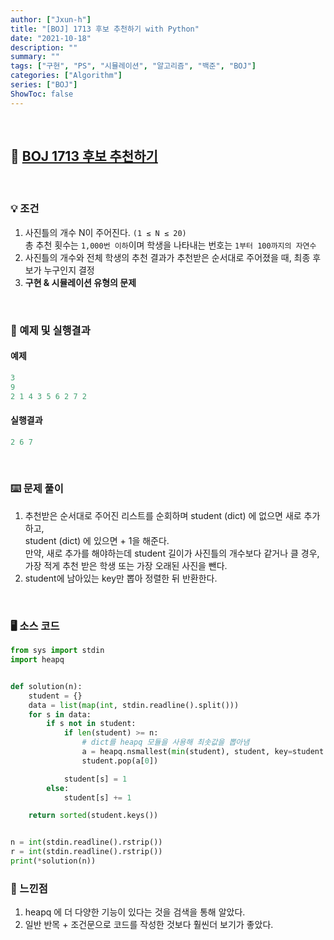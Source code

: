 ```yaml
---
author: ["Jxun-h"]
title: "[BOJ] 1713 후보 추천하기 with Python"
date: "2021-10-18"
description: ""
summary: ""
tags: ["구현", "PS", "시뮬레이션", "알고리즘", "백준", "BOJ"]
categories: ["Algorithm"]
series: ["BOJ"]
ShowToc: false
---
```


<br>

## 📌 <a href="https://www.acmicpc.net/problem/1713" target="_blank">BOJ 1713 후보 추천하기</a>

<br>

### 💡 조건

1.  사진틀의 개수 N이 주어진다. `(1 ≤ N ≤ 20)`  
    총 추천 횟수는 `1,000번 이하`이며 학생을 나타내는 번호는 `1부터 100까지의 자연수`
2.  사진틀의 개수와 전체 학생의 추천 결과가 추천받은 순서대로 주어졌을 때, 최종 후보가 누구인지 결정
3.  **구현 & 시뮬레이션 유형의 문제**

<br>

### 🔖 예제 및 실행결과

#### 예제

```python
3
9
2 1 4 3 5 6 2 7 2
```

#### 실행결과

```python
2 6 7
```

<br>

### ⌨️ 문제 풀이

1.  추천받은 순서대로 주어진 리스트를 순회하며 student (dict) 에 없으면 새로 추가하고,  
    student (dict) 에 있으면 + 1을 해준다.  
    만약, 새로 추가를 해야하는데 student 길이가 사진틀의 개수보다 같거나 클 경우, 가장 적게 추천 받은 학생 또는 가장 오래된 사진을 뺀다.
2.  student에 남아있는 key만 뽑아 정렬한 뒤 반환한다.

<br>

### 🖥 소스 코드

```python
from sys import stdin
import heapq


def solution(n):
    student = {}
    data = list(map(int, stdin.readline().split()))
    for s in data:
        if s not in student:
            if len(student) >= n:
                # dict를 heapq 모듈을 사용해 최솟값을 뽑아냄
                a = heapq.nsmallest(min(student), student, key=student.get)
                student.pop(a[0])

            student[s] = 1
        else:
            student[s] += 1

    return sorted(student.keys())


n = int(stdin.readline().rstrip())
r = int(stdin.readline().rstrip())
print(*solution(n))
```

### 💾 느낀점

1.  heapq 에 더 다양한 기능이 있다는 것을 검색을 통해 알았다.
2.  일반 반목 + 조건문으로 코드를 작성한 것보다 훨씬더 보기가 좋았다.